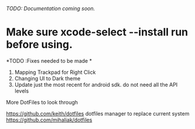 *TODO: Documentation coming soon.*
 # Make sure xcode-select --install run before using.

*TODO :Fixes needed to be made *
 1) Mapping Trackpad for Right Click
 2) Changing UI to Dark theme
 5) Update just the most recent for android sdk. do not need all the API levels



More DotFiles to look through

https://github.com/keith/dotfiles
dotfiles manager to replace current system
https://github.com/mihaliak/dotfiles
